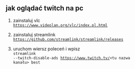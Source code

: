 ## jak oglądać twitch na pc

1. zainstaluj vlc<br/>
<code>https://www.videolan.org/vlc/index.pl.html</code>

2. zainstaluj streamlink<br/>
<code>https://github.com/streamlink/streamlink/releases</code>

3. uruchom wiersz poleceń i wpisz<br/>
<code>streamlink --twitch-disable-ads https://www.twitch.tv/<tu nazwa kanału> best</code>
